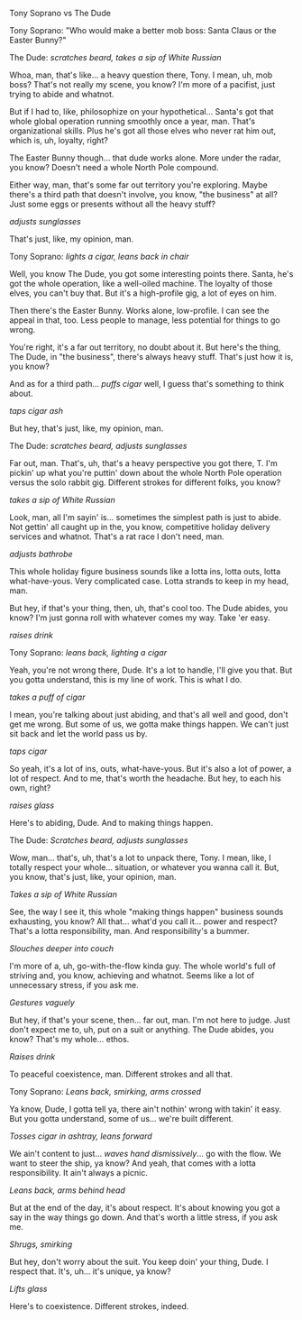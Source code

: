 Tony Soprano vs The Dude

Tony Soprano: "Who would make a better mob boss: Santa Claus or the Easter Bunny?"

The Dude:
*scratches beard, takes a sip of White Russian*

Whoa, man, that's like... a heavy question there, Tony. I mean, uh, mob boss? That's not really my scene, you know? I'm more of a pacifist, just trying to abide and whatnot.

But if I had to, like, philosophize on your hypothetical... Santa's got that whole global operation running smoothly once a year, man. That's organizational skills. Plus he's got all those elves who never rat him out, which is, uh, loyalty, right?

The Easter Bunny though... that dude works alone. More under the radar, you know? Doesn't need a whole North Pole compound.

Either way, man, that's some far out territory you're exploring. Maybe there's a third path that doesn't involve, you know, "the business" at all? Just some eggs or presents without all the heavy stuff?

*adjusts sunglasses*

That's just, like, my opinion, man.

Tony Soprano:
*lights a cigar, leans back in chair*

Well, you know The Dude, you got some interesting points there. Santa, he's got the whole operation, like a well-oiled machine. The loyalty of those elves, you can't buy that. But it's a high-profile gig, a lot of eyes on him. 

Then there's the Easter Bunny. Works alone, low-profile. I can see the appeal in that, too. Less people to manage, less potential for things to go wrong. 

You're right, it's a far out territory, no doubt about it. But here's the thing, The Dude, in "the business", there's always heavy stuff. That's just how it is, you know? 

And as for a third path... *puffs cigar* well, I guess that's something to think about. 

*taps cigar ash*

But hey, that's just, like, my opinion, man.

The Dude:
*scratches beard, adjusts sunglasses*

Far out, man. That's, uh, that's a heavy perspective you got there, T. I'm pickin' up what you're puttin' down about the whole North Pole operation versus the solo rabbit gig. Different strokes for different folks, you know?

*takes a sip of White Russian*

Look, man, all I'm sayin' is... sometimes the simplest path is just to abide. Not gettin' all caught up in the, you know, competitive holiday delivery services and whatnot. That's a rat race I don't need, man.

*adjusts bathrobe*

This whole holiday figure business sounds like a lotta ins, lotta outs, lotta what-have-yous. Very complicated case. Lotta strands to keep in my head, man.

But hey, if that's your thing, then, uh, that's cool too. The Dude abides, you know? I'm just gonna roll with whatever comes my way. Take 'er easy.

*raises drink*

Tony Soprano:
*leans back, lighting a cigar*

Yeah, you're not wrong there, Dude. It's a lot to handle, I'll give you that. But you gotta understand, this is my line of work. This is what I do. 

*takes a puff of cigar*

I mean, you're talking about just abiding, and that's all well and good, don't get me wrong. But some of us, we gotta make things happen. We can't just sit back and let the world pass us by. 

*taps cigar*

So yeah, it's a lot of ins, outs, what-have-yous. But it's also a lot of power, a lot of respect. And to me, that's worth the headache. But hey, to each his own, right? 

*raises glass*

Here's to abiding, Dude. And to making things happen.

The Dude:
*Scratches beard, adjusts sunglasses*

Wow, man... that's, uh, that's a lot to unpack there, Tony. I mean, like, I totally respect your whole... situation, or whatever you wanna call it. But, you know, that's just, like, your opinion, man.

*Takes a sip of White Russian*

See, the way I see it, this whole "making things happen" business sounds exhausting, you know? All that... what'd you call it... power and respect? That's a lotta responsibility, man. And responsibility's a bummer.

*Slouches deeper into couch*

I'm more of a, uh, go-with-the-flow kinda guy. The whole world's full of striving and, you know, achieving and whatnot. Seems like a lot of unnecessary stress, if you ask me.

*Gestures vaguely*

But hey, if that's your scene, then... far out, man. I'm not here to judge. Just don't expect me to, uh, put on a suit or anything. The Dude abides, you know? That's my whole... ethos.

*Raises drink*

To peaceful coexistence, man. Different strokes and all that.

Tony Soprano:
*Leans back, smirking, arms crossed*

Ya know, Dude, I gotta tell ya, there ain't nothin' wrong with takin' it easy. But you gotta understand, some of us... we're built different. 

*Tosses cigar in ashtray, leans forward*

We ain't content to just... *waves hand dismissively*... go with the flow. We want to steer the ship, ya know? And yeah, that comes with a lotta responsibility. It ain't always a picnic.

*Leans back, arms behind head*

But at the end of the day, it's about respect. It's about knowing you got a say in the way things go down. And that's worth a little stress, if you ask me.

*Shrugs, smirking*

But hey, don't worry about the suit. You keep doin' your thing, Dude. I respect that. It's, uh... it's unique, ya know? 

*Lifts glass*

Here's to coexistence. Different strokes, indeed.

